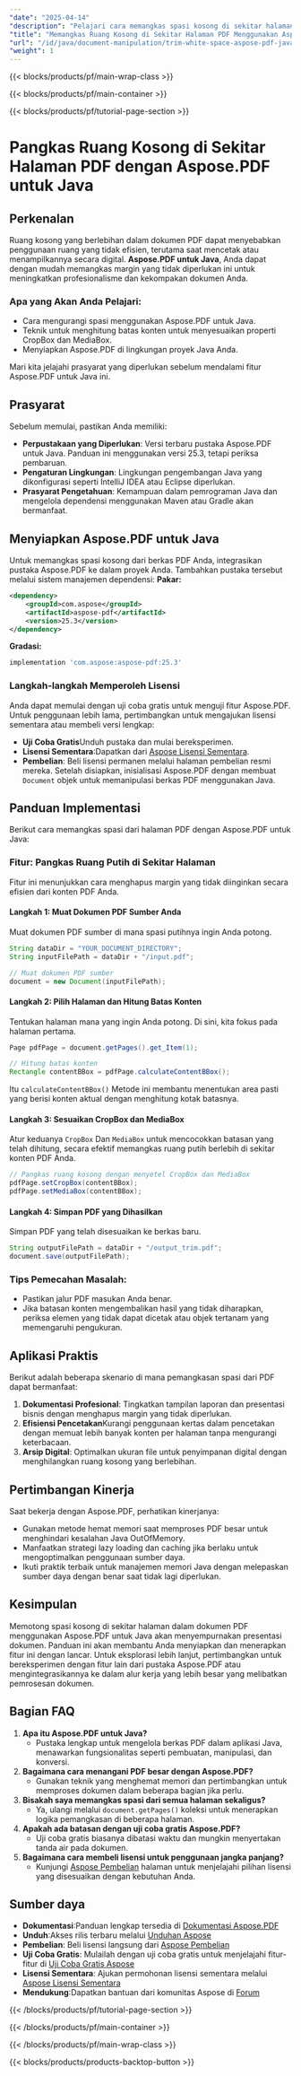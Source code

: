 ```yaml
---
"date": "2025-04-14"
"description": "Pelajari cara memangkas spasi kosong di sekitar halaman PDF Anda menggunakan Aspose.PDF untuk Java. Ikuti panduan langkah demi langkah ini untuk meningkatkan presentasi dan efisiensi dokumen."
"title": "Memangkas Ruang Kosong di Sekitar Halaman PDF Menggunakan Aspose.PDF untuk Java | Panduan Langkah demi Langkah"
"url": "/id/java/document-manipulation/trim-white-space-aspose-pdf-java/"
"weight": 1
---
```


{{< blocks/products/pf/main-wrap-class >}}

{{< blocks/products/pf/main-container >}}

{{< blocks/products/pf/tutorial-page-section >}}
# Pangkas Ruang Kosong di Sekitar Halaman PDF dengan Aspose.PDF untuk Java
## Perkenalan
Ruang kosong yang berlebihan dalam dokumen PDF dapat menyebabkan penggunaan ruang yang tidak efisien, terutama saat mencetak atau menampilkannya secara digital. **Aspose.PDF untuk Java**, Anda dapat dengan mudah memangkas margin yang tidak diperlukan ini untuk meningkatkan profesionalisme dan kekompakan dokumen Anda.

### Apa yang Akan Anda Pelajari:
- Cara mengurangi spasi menggunakan Aspose.PDF untuk Java.
- Teknik untuk menghitung batas konten untuk menyesuaikan properti CropBox dan MediaBox.
- Menyiapkan Aspose.PDF di lingkungan proyek Java Anda.

Mari kita jelajahi prasyarat yang diperlukan sebelum mendalami fitur Aspose.PDF untuk Java ini.
## Prasyarat
Sebelum memulai, pastikan Anda memiliki:
- **Perpustakaan yang Diperlukan**: Versi terbaru pustaka Aspose.PDF untuk Java. Panduan ini menggunakan versi 25.3, tetapi periksa pembaruan.
- **Pengaturan Lingkungan**: Lingkungan pengembangan Java yang dikonfigurasi seperti IntelliJ IDEA atau Eclipse diperlukan.
- **Prasyarat Pengetahuan**: Kemampuan dalam pemrograman Java dan mengelola dependensi menggunakan Maven atau Gradle akan bermanfaat.
## Menyiapkan Aspose.PDF untuk Java
Untuk memangkas spasi kosong dari berkas PDF Anda, integrasikan pustaka Aspose.PDF ke dalam proyek Anda. Tambahkan pustaka tersebut melalui sistem manajemen dependensi:
**Pakar:**
```xml
<dependency>
    <groupId>com.aspose</groupId>
    <artifactId>aspose-pdf</artifactId>
    <version>25.3</version>
</dependency>
```
**Gradasi:**
```gradle
implementation 'com.aspose:aspose-pdf:25.3'
```
### Langkah-langkah Memperoleh Lisensi
Anda dapat memulai dengan uji coba gratis untuk menguji fitur Aspose.PDF. Untuk penggunaan lebih lama, pertimbangkan untuk mengajukan lisensi sementara atau membeli versi lengkap:
- **Uji Coba Gratis**Unduh pustaka dan mulai bereksperimen.
- **Lisensi Sementara**:Dapatkan dari [Aspose Lisensi Sementara](https://purchase.aspose.com/temporary-license/).
- **Pembelian**: Beli lisensi permanen melalui halaman pembelian resmi mereka.
Setelah disiapkan, inisialisasi Aspose.PDF dengan membuat `Document` objek untuk memanipulasi berkas PDF menggunakan Java.
## Panduan Implementasi
Berikut cara memangkas spasi dari halaman PDF dengan Aspose.PDF untuk Java:
### Fitur: Pangkas Ruang Putih di Sekitar Halaman
Fitur ini menunjukkan cara menghapus margin yang tidak diinginkan secara efisien dari konten PDF Anda.
#### Langkah 1: Muat Dokumen PDF Sumber Anda
Muat dokumen PDF sumber di mana spasi putihnya ingin Anda potong.
```java
String dataDir = "YOUR_DOCUMENT_DIRECTORY";
String inputFilePath = dataDir + "/input.pdf";

// Muat dokumen PDF sumber
document = new Document(inputFilePath);
```
#### Langkah 2: Pilih Halaman dan Hitung Batas Konten
Tentukan halaman mana yang ingin Anda potong. Di sini, kita fokus pada halaman pertama.
```java
Page pdfPage = document.getPages().get_Item(1);

// Hitung batas konten
Rectangle contentBBox = pdfPage.calculateContentBBox();
```
Itu `calculateContentBBox()` Metode ini membantu menentukan area pasti yang berisi konten aktual dengan menghitung kotak batasnya.
#### Langkah 3: Sesuaikan CropBox dan MediaBox
Atur keduanya `CropBox` Dan `MediaBox` untuk mencocokkan batasan yang telah dihitung, secara efektif memangkas ruang putih berlebih di sekitar konten PDF Anda.
```java
// Pangkas ruang kosong dengan menyetel CropBox dan MediaBox
pdfPage.setCropBox(contentBBox);
pdfPage.setMediaBox(contentBBox);
```
#### Langkah 4: Simpan PDF yang Dihasilkan
Simpan PDF yang telah disesuaikan ke berkas baru.
```java
String outputFilePath = dataDir + "/output_trim.pdf";
document.save(outputFilePath);
```
### Tips Pemecahan Masalah:
- Pastikan jalur PDF masukan Anda benar.
- Jika batasan konten mengembalikan hasil yang tidak diharapkan, periksa elemen yang tidak dapat dicetak atau objek tertanam yang memengaruhi pengukuran.
## Aplikasi Praktis
Berikut adalah beberapa skenario di mana pemangkasan spasi dari PDF dapat bermanfaat:
1. **Dokumentasi Profesional**: Tingkatkan tampilan laporan dan presentasi bisnis dengan menghapus margin yang tidak diperlukan.
2. **Efisiensi Pencetakan**Kurangi penggunaan kertas dalam pencetakan dengan memuat lebih banyak konten per halaman tanpa mengurangi keterbacaan.
3. **Arsip Digital**: Optimalkan ukuran file untuk penyimpanan digital dengan menghilangkan ruang kosong yang berlebihan.
## Pertimbangan Kinerja
Saat bekerja dengan Aspose.PDF, perhatikan kinerjanya:
- Gunakan metode hemat memori saat memproses PDF besar untuk menghindari kesalahan Java OutOfMemory.
- Manfaatkan strategi lazy loading dan caching jika berlaku untuk mengoptimalkan penggunaan sumber daya.
- Ikuti praktik terbaik untuk manajemen memori Java dengan melepaskan sumber daya dengan benar saat tidak lagi diperlukan.
## Kesimpulan
Memotong spasi kosong di sekitar halaman dalam dokumen PDF menggunakan Aspose.PDF untuk Java akan menyempurnakan presentasi dokumen. Panduan ini akan membantu Anda menyiapkan dan menerapkan fitur ini dengan lancar. Untuk eksplorasi lebih lanjut, pertimbangkan untuk bereksperimen dengan fitur lain dari pustaka Aspose.PDF atau mengintegrasikannya ke dalam alur kerja yang lebih besar yang melibatkan pemrosesan dokumen.
## Bagian FAQ
1. **Apa itu Aspose.PDF untuk Java?**
   - Pustaka lengkap untuk mengelola berkas PDF dalam aplikasi Java, menawarkan fungsionalitas seperti pembuatan, manipulasi, dan konversi.
2. **Bagaimana cara menangani PDF besar dengan Aspose.PDF?**
   - Gunakan teknik yang menghemat memori dan pertimbangkan untuk memproses dokumen dalam beberapa bagian jika perlu.
3. **Bisakah saya memangkas spasi dari semua halaman sekaligus?**
   - Ya, ulangi melalui `document.getPages()` koleksi untuk menerapkan logika pemangkasan di beberapa halaman.
4. **Apakah ada batasan dengan uji coba gratis Aspose.PDF?**
   - Uji coba gratis biasanya dibatasi waktu dan mungkin menyertakan tanda air pada dokumen.
5. **Bagaimana cara membeli lisensi untuk penggunaan jangka panjang?**
   - Kunjungi [Aspose Pembelian](https://purchase.aspose.com/buy) halaman untuk menjelajahi pilihan lisensi yang disesuaikan dengan kebutuhan Anda.
## Sumber daya
- **Dokumentasi**:Panduan lengkap tersedia di [Dokumentasi Aspose.PDF](https://reference.aspose.com/pdf/java/)
- **Unduh**:Akses rilis terbaru melalui [Unduhan Aspose](https://releases.aspose.com/pdf/java/)
- **Pembelian**: Beli lisensi langsung dari [Aspose Pembelian](https://purchase.aspose.com/buy)
- **Uji Coba Gratis**: Mulailah dengan uji coba gratis untuk menjelajahi fitur-fitur di [Uji Coba Gratis Aspose](https://releases.aspose.com/pdf/java/)
- **Lisensi Sementara**: Ajukan permohonan lisensi sementara melalui [Aspose Lisensi Sementara](https://purchase.aspose.com/temporary-license/)
- **Mendukung**:Dapatkan bantuan dari komunitas Aspose di [Forum](https://forum.aspose.com/c/pdf/10)

{{< /blocks/products/pf/tutorial-page-section >}}

{{< /blocks/products/pf/main-container >}}

{{< /blocks/products/pf/main-wrap-class >}}

{{< blocks/products/products-backtop-button >}}